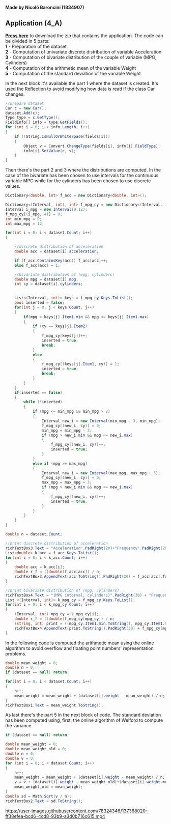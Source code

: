 **Made by Nicolò Baroncini (1834907)**
## Application (4_A)
**[Press here](https://drive.google.com/file/d/14K_52aYETingxanGLr95TXhTPsrYL1Zi/view?usp=sharing)** to download the zip that contains the application.
The code can be divided in 5 parts: \
**1** - Preparation of the dataset \
**2** - Computation of univariate discrete distribution of variable Acceleration \
**3** - Computation of bivariate distribution of the couple of variable (MPG, Cylinders) \
**4** - Computation of the arithmetic mean of the variable Weight \
**5** - Computation of the standard deviation of the variable Weight 

In the next block it's available the part 1 where the dataset is created. It's used the Reflection to avoid modifying how data is read if the class Car changes. 
```C#
//prepare dataset
Car c = new Car();
dataset.Add(c);
Type type = c.GetType();
FieldInfo[] info = type.GetFields();
for (int i = 0; i < info.Length; i++)
{
    if (!String.IsNullOrWhiteSpace(fields[i]))
    {
        Object v = Convert.ChangeType(fields[i], info[i].FieldType);
        info[i].SetValue(c, v);
    }
}
```
Then there's the part 2 and 3 where the distributions are computed. In the case of the bivariate has been chosen to use intervals for the continuous variable MPG while for the cylinders has been chosen to use discrete values. 
```C#
Dictionary<double, int> f_acc = new Dictionary<double, int>();

Dictionary<(Interval, int), int> f_mpg_cy = new Dictionary<(Interval, int), int>();
Interval i_mpg = new Interval(9,12);
f_mpg_cy[(i_mpg, 4)] = 0;
int min_mpg = 9;
int max_mpg = 12;

for(int i = 0; i < dataset.Count; i++)
{

    //discrete distribution of acceleration
    double acc = dataset[i].acceleration;

    if (f_acc.ContainsKey(acc)) f_acc[acc]++;
    else f_acc[acc] = 1;

    //bivariate distribution of (mpg, cylinders)
    double mpg = dataset[i].mpg;
    int cy = dataset[i].cylinders;

    
    List<(Interval, int)> keys = f_mpg_cy.Keys.ToList();
    bool inserted = false;
    for(int j = 0; j < keys.Count; j++)
    {
        if(mpg > keys[j].Item1.min && mpg <= keys[j].Item1.max)
        {
            if (cy == keys[j].Item2)
            {
                f_mpg_cy[keys[j]]++;
                inserted = true;
                break;
            }
            else
            {
                f_mpg_cy[(keys[j].Item1, cy)] = 1;
                inserted = true;
                break;
            }
        }
    }
    if(inserted == false)
    {
        while (!inserted)
        {
            if (mpg <= min_mpg && min_mpg > 2)
            {
                Interval new_i = new Interval(min_mpg - 3, min_mpg);
                f_mpg_cy[(new_i, cy)] = 0;
                min_mpg = min_mpg - 3;
                if (mpg > new_i.min && mpg <= new_i.max)
                {
                    f_mpg_cy[(new_i, cy)]++;
                    inserted = true;
                }
            }
            else if (mpg >= max_mpg)
            {
                Interval new_i = new Interval(max_mpg, max_mpg + 3);
                f_mpg_cy[(new_i, cy)] = 0;
                max_mpg = max_mpg + 3;
                if (mpg > new_i.min && mpg <= new_i.max)
                {
                    f_mpg_cy[(new_i, cy)]++;
                    inserted = true;
                }
            }
        }
    }
}

double n = dataset.Count;

//print discrete distribution of acceleration
richTextBox3.Text = "Acceleration".PadRight(20)+"Frequency".PadRight(20)+"Relative frequency\n";
List<double> k_acc = f_acc.Keys.ToList();
for(int i = 0; i < k_acc.Count; i++)
{
    double acc = k_acc[i];
    double r_f = ((double)f_acc[acc]) / n;
    richTextBox3.AppendText(acc.ToString().PadRight(20) + f_acc[acc].ToString().PadRight(20) + (r_f*100).ToString() + "%\n");
}

//print bivariate distribution of (mpg, cylinders)
richTextBox4.Text = "(MPG interval, cylinders)".PadRight(30) + "Frequency".PadRight(20) + "Relative frequency\n";
List <(Interval, int)> k_mpg_cy = f_mpg_cy.Keys.ToList();
for(int i = 0; i < k_mpg_cy.Count; i++)
{
    (Interval, int) mpg_cy = k_mpg_cy[i];
    double r_f = ((double)f_mpg_cy[mpg_cy]) / n;
    (string, int) print = ((mpg_cy.Item1.min.ToString(), mpg_cy.Item1.max.ToString()).ToString(), mpg_cy.Item2);
    richTextBox4.AppendText(print.ToString().PadRight(30) + f_mpg_cy[mpg_cy].ToString().PadRight(20) + (r_f * 100).ToString() + "%\n");
}
```
In the following code is computed the arithmetic mean using the online algorithm to avoid overflow and floating point numbers' representation problems.
```C#
double mean_weight = 0;
double n = 0;
if (dataset == null) return;

for(int i = 0; i < dataset.Count; i++)
{
    n++;
    mean_weight = mean_weight + (dataset[i].weight - mean_weight) / n;
}
richTextBox1.Text = mean_weight.ToString();
```
As last there's the part 5 in the next block of code. The standard deviation has been computed using, first, the online algorithm of Welford to compute the variance.
```C#
if (dataset == null) return;

double mean_weight = 0;
double mean_weight_old = 0;
double n = 0;
double v = 0;
for (int i = 0; i < dataset.Count; i++)
{
    n++;
    mean_weight = mean_weight + (dataset[i].weight - mean_weight) / n;
    v = v + (dataset[i].weight - mean_weight_old)*(dataset[i].weight-mean_weight);
    mean_weight_old = mean_weight;
}
double sd = Math.Sqrt(v / n);
richTextBox2.Text = sd.ToString();
```

https://user-images.githubusercontent.com/78324346/137368020-ff38efea-bcd6-4cd8-93b9-a3d0b716c615.mp4

